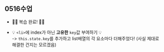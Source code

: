 
## 0516수업

- 🥊🥊 복습 완료! 🥊🥊
  
- :bulb:   `<li>`에 index가 아닌 **고유한** `key`값 부여하기 :bulb:   
-> `this.state.key`를 추가하고 list배열의 각 요소마다 더해주었다! (사실 제대로 해결한 건지는 모르겠음)